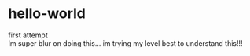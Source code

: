 # hello-world
first attempt  
Im super blur on doing this... 
im trying my level best to understand this!!!
